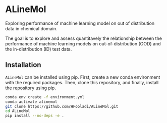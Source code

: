 # ALineMol

Exploring performance of machine learning model on  out of distribution data in chemical domain.

The goal is to explore and assess quantitavely the relationship between the performance of machine learning models on out-of-distribution (OOD) and the in-distribution (ID) test data.

## Installation
`ALineMol` can be installed using pip. First, create a new conda environment with the required packages. Then, clone this repository, and finally, install the repository using pip.

```bash
conda env create -f environment.yml
conda activate alinemol
git clone https://github.com/HFooladi/ALineMol.git
cd ALineMol 
pip install --no-deps -e .
```
